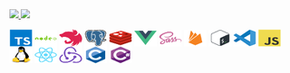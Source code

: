 <div style="display: inline_block">
<a href="https://github.com/danilluk1">
  <img height="180em" src="https://github-readme-stats.vercel.app/api?username=danilluk1&show_icons=true&theme=dracula&include_all_commits=true&count_private=true"/>
  <img height="180em" src="https://github-readme-stats.vercel.app/api/top-langs/?username=danilluk1&layout=compact&langs_count=7&theme=dracula"/>
  </a>
</div>

<div style="display: inline_block"><br>
  <img align="center" height="30" width="40" src="https://raw.githubusercontent.com/devicons/devicon/master/icons/typescript/typescript-plain.svg" />
  <img align="center" height="30" width="40" src="https://raw.githubusercontent.com/devicons/devicon/master/icons/nodejs/nodejs-plain-wordmark.svg" />
  <img align="center" height="30" width="40" src="https://github.com/devicons/devicon/raw/master/icons/nestjs/nestjs-plain.svg" />
  <img align="center" height="30" width="40" src="https://github.com/devicons/devicon/raw/master/icons/postgresql/postgresql-original.svg" />
  <img align="center" height="30" width="40" src="https://github.com/devicons/devicon/blob/master/icons/redis/redis-original.svg" />
  <img align="center" height="30" width="40" src="https://github.com/devicons/devicon/raw/master/icons/vuejs/vuejs-original.svg" />
  <img align="center" height="30" width="40" src="https://github.com/devicons/devicon/blob/master/icons/sass/sass-original.svg" />
  <img align="center" height="30" width="40" src="https://github.com/devicons/devicon/blob/master/icons/firebase/firebase-plain.svg" />
  <img align="center" height="30" width="40" src="https://github.com/devicons/devicon/raw/master/icons/bash/bash-original.svg" />
  <img align="center" height="30" width="40" src="https://github.com/devicons/devicon/raw/master/icons/vscode/vscode-original.svg" />
  <img align="center" height="30" width="40" src="https://github.com/devicons/devicon/blob/master/icons/javascript/javascript-original.svg" />
  <img align="center" height="30" width="40" src="https://github.com/devicons/devicon/blob/master/icons/linux/linux-original.svg" />
  <img align="center" height="30" width="40" src="https://github.com/devicons/devicon/blob/master/icons/react/react-original.svg" />
  <img align="center" height="30" width="40" src="https://github.com/devicons/devicon/blob/master/icons/redux/redux-original.svg" />
  <img align="center" height="30" width="40" src="https://github.com/devicons/devicon/blob/master/icons/c/c-original.svg" />
  <img align="center" height="30" width="40" src="https://github.com/devicons/devicon/blob/master/icons/csharp/csharp-original.svg" />
</div>
